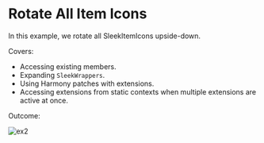 # Rotate All Item Icons

In this example, we rotate all SleekItemIcons upside-down.

Covers:
* Accessing existing members.
* Expanding `SleekWrappers`.
* Using Harmony patches with extensions.
* Accessing extensions from static contexts when multiple extensions are active at once.

Outcome:

![ex2](https://github.com/DanielWillett/UnturnedUITools/assets/12886600/3f815b17-ef2d-4bd1-a719-3cf5d037f82b)
